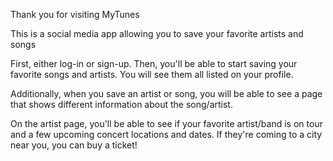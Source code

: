 Thank you for visiting MyTunes

This is a social media app allowing you to save your favorite artists and songs

First, either log-in or sign-up. Then, you'll be able to start saving your favorite songs and artists. You will see them all listed on your profile.

Additionally, when you save an artist or song, you will be able to see a page that shows different information about the song/artist.

On the artist page, you'll be able to see if your favorite artist/band is on tour and a few upcoming concert locations and dates. If they're coming to a city near you, you can buy a ticket!

